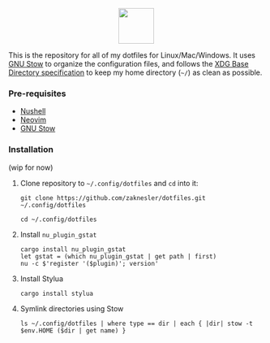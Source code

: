 <p align="center">
  <img height="70px" src="https://user-images.githubusercontent.com/7189795/222496059-5d1dfedb-3a0d-45d1-9b20-b364ab1ba7a5.svg" />
</p>

This is the repository for all of my dotfiles for Linux/Mac/Windows. It uses [GNU Stow](https://www.gnu.org/software/stow) to organize the configuration files, and follows the [XDG Base Directory specification](https://wiki.archlinux.org/index.php/XDG_Base_Directory) to keep my home directory (`~/`) as clean as possible.

### Pre-requisites

- [Nushell](https://github.com/nushell/nushell)
- [Neovim](https://github.com/neovim/neovim)
- [GNU Stow](https://www.gnu.org/software/stow)

### Installation

(wip for now)

1. Clone repository to `~/.config/dotfiles` and `cd` into it:

    ```shell
    git clone https://github.com/zaknesler/dotfiles.git ~/.config/dotfiles

    cd ~/.config/dotfiles
    ```

2. Install `nu_plugin_gstat`

    ```nushell
    cargo install nu_plugin_gstat
    let gstat = (which nu_plugin_gstat | get path | first)
    nu -c $'register '($plugin)'; version'
    ```

3. Install Stylua

    ```nushell
    cargo install stylua
    ```

4. Symlink directories using Stow

    ```nushell
    ls ~/.config/dotfiles | where type == dir | each { |dir| stow -t $env.HOME ($dir | get name) }
    ```
